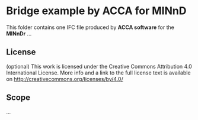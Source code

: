 # Bridge example by ACCA for MINnD

This folder contains one IFC file produced by **ACCA software** for the **MINnDr** ...

## License
(optional) This work is licensed under the Creative Commons Attribution 4.0 International License. More info and a link to the full license text is available on http://creativecommons.org/licenses/by/4.0/

## Scope
...
